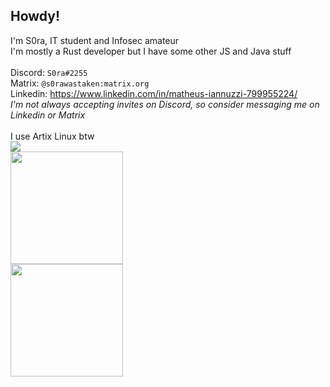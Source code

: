 ## Howdy!
I'm S0ra, IT student and Infosec amateur<br>
I'm mostly a Rust developer but I have some other JS and Java stuff
<br/><br>
Discord: `S0ra#2255`<br/>
Matrix: `@s0rawastaken:matrix.org`<br/>
Linkedin: https://www.linkedin.com/in/matheus-iannuzzi-799955224/<br>
_I'm not always accepting invites on Discord, so consider messaging me on Linkedin or Matrix_<br>
<br>
I use Artix Linux btw
<br>
![](https://komarev.com/ghpvc/?username=S0raWasTaken)<br>
<img height="180em" src="https://github-readme-stats.vercel.app/api?username=S0raWasTaken&show_icons=true&theme=gruvbox&include_all_commits=true&count_private=true"/>
<br>
<img height="180em" src="https://github-readme-stats.vercel.app/api/top-langs/?username=S0raWasTaken&layout=compact&langs_count=7&theme=gruvbox"/>
